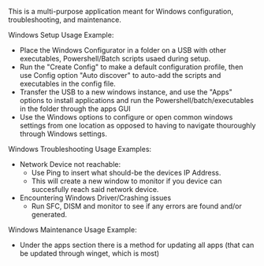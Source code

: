 This is a multi-purpose application meant for Windows configuration, troubleshooting, and maintenance. 

Windows Setup Usage Example: 
 - Place the Windows Configurator in a folder on a USB with other executables, Powershell/Batch scripts usaed during setup.
 - Run the "Create Config" to make a default configuration profile, then use Config option "Auto discover" to auto-add the scripts and executables in the config file.
 - Transfer the USB to a new windows instance, and use the "Apps" options to install applications and run the Powershell/batch/executables in the folder through the apps GUI
 - Use the Windows options to configure or open common windows settings from one location as opposed to having to navigate thouroughly through Windows settings.

Windows Troubleshooting Usage Examples:
 - Network Device not reachable:
   - Use Ping to insert what should-be the devices IP Address.
   - This will create a new window to monitor if you device can succesfully reach said network device.
 - Encountering Windows Driver/Crashing issues
   - Run SFC, DISM and monitor to see if any errors are found and/or generated.

Windows Maintenance Usage Example:
 - Under the apps section there is a method for updating all apps (that can be updated through winget, which is most)
